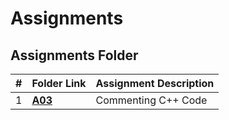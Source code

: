 # Assignments
##  Assignments Folder

|   #   | Folder Link | Assignment Description |
| :---: | ----------- | ---------------------- |
|    1   |  [__A03__](https://github.com/jbwilliams1006/3013-Algorithms-Williams/tree/main/Assignments/H01)      |        Commenting C++ Code                                                                               
